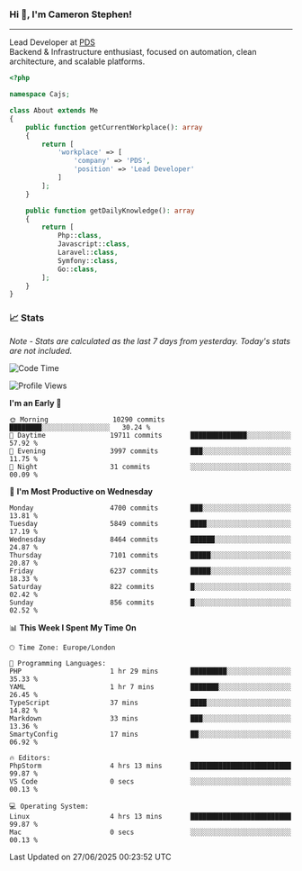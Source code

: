 ### Hi 👋, I'm Cameron Stephen!

---

Lead Developer at [PDS](https://prindatasolutions.co.uk)  
Backend & Infrastructure enthusiast, focused on automation, clean architecture, and scalable platforms.


```php
<?php

namespace Cajs;

class About extends Me
{
    public function getCurrentWorkplace(): array
    {
        return [
            'workplace' => [
                'company' => 'PDS',
                'position' => 'Lead Developer'
            ]
        ];
    }

    public function getDailyKnowledge(): array
    {
        return [
            Php::class,
            Javascript::class,
            Laravel::class,
            Symfony::class,
            Go::class,
        ];
    }
}
```

### 📈 Stats
<p><em>Note - Stats are calculated as the last 7 days from yesterday. Today's stats are not included.</em></p>


<!--START_SECTION:waka-->
![Code Time](http://img.shields.io/badge/Code%20Time-4%2C542%20hrs%2056%20mins-blue)

![Profile Views](http://img.shields.io/badge/Profile%20Views-0-blue)

**I'm an Early 🐤** 

```text
🌞 Morning                10290 commits       ████████░░░░░░░░░░░░░░░░░   30.24 % 
🌆 Daytime                19711 commits       ██████████████░░░░░░░░░░░   57.92 % 
🌃 Evening                3997 commits        ███░░░░░░░░░░░░░░░░░░░░░░   11.75 % 
🌙 Night                  31 commits          ░░░░░░░░░░░░░░░░░░░░░░░░░   00.09 % 
```
📅 **I'm Most Productive on Wednesday** 

```text
Monday                   4700 commits        ███░░░░░░░░░░░░░░░░░░░░░░   13.81 % 
Tuesday                  5849 commits        ████░░░░░░░░░░░░░░░░░░░░░   17.19 % 
Wednesday                8464 commits        ██████░░░░░░░░░░░░░░░░░░░   24.87 % 
Thursday                 7101 commits        █████░░░░░░░░░░░░░░░░░░░░   20.87 % 
Friday                   6237 commits        █████░░░░░░░░░░░░░░░░░░░░   18.33 % 
Saturday                 822 commits         █░░░░░░░░░░░░░░░░░░░░░░░░   02.42 % 
Sunday                   856 commits         █░░░░░░░░░░░░░░░░░░░░░░░░   02.52 % 
```


📊 **This Week I Spent My Time On** 

```text
🕑︎ Time Zone: Europe/London

💬 Programming Languages: 
PHP                      1 hr 29 mins        █████████░░░░░░░░░░░░░░░░   35.33 % 
YAML                     1 hr 7 mins         ███████░░░░░░░░░░░░░░░░░░   26.45 % 
TypeScript               37 mins             ████░░░░░░░░░░░░░░░░░░░░░   14.82 % 
Markdown                 33 mins             ███░░░░░░░░░░░░░░░░░░░░░░   13.36 % 
SmartyConfig             17 mins             ██░░░░░░░░░░░░░░░░░░░░░░░   06.92 % 

🔥 Editors: 
PhpStorm                 4 hrs 13 mins       █████████████████████████   99.87 % 
VS Code                  0 secs              ░░░░░░░░░░░░░░░░░░░░░░░░░   00.13 % 

💻 Operating System: 
Linux                    4 hrs 13 mins       █████████████████████████   99.87 % 
Mac                      0 secs              ░░░░░░░░░░░░░░░░░░░░░░░░░   00.13 % 
```


 Last Updated on 27/06/2025 00:23:52 UTC
<!--END_SECTION:waka-->

